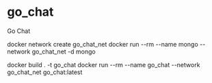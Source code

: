 # go_chat
Go Chat

docker network create go_chat_net 
docker run --rm --name mongo --network go_chat_net -d mongo 

docker build . -t go_chat 
docker run --rm --name go_chat --network go_chat_net go_chat:latest 